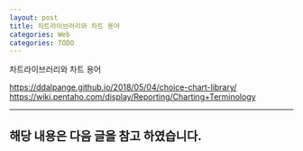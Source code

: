 ```yaml
---
layout: post
title: 차트라이브러리와 차트 용어
categories: Web
categories: TODO
---
```


차트라이브러리와 차트 용어

https://ddalpange.github.io/2018/05/04/choice-chart-library/
https://wiki.pentaho.com/display/Reporting/Charting+Terminology

----
해당 내용은 다음 글을 참고 하였습니다.
- 